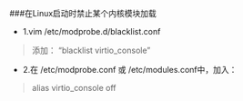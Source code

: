 ###在Linux启动时禁止某个内核模块加载

- 1.vim /etc/modprobe.d/blacklist.conf
>   添加： “blacklist virtio_console”

- 2.在 /etc/modprobe.conf 或 /etc/modules.conf中，加入：
>   alias virtio_console off
